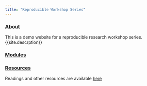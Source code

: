 ```yaml
---
title: "Reproducible Workshop Series"
---
```


### [About](index.html)
This is a demo website for a reproducible research workshop series.
{{site.descrption}}

### [Modules](modules.html)

### [Resources](resources.html)
Readings and other resources are available [here](resources.html)
